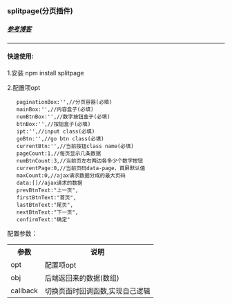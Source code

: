 ### splitpage(分页插件)
##### [参考博客](http://www.cnblogs.com/puyongsong/p/6297706.html)

---

#### 快速使用:

1.安装  npm install splitpage

2.配置项opt

``` 
   paginationBox:'',//分页容器(必填)
   mainBox:'',//内容盒子(必填)
   numBtnBox:'',//数字按钮盒子(必填)
   btnBox:'',//按钮盒子(必填)
   ipt:'',//input class(必填)
   goBtn:'',//go btn class(必填)
   currentBtn:'',//当前按钮class name(必填)
   pageCount:1,//每页显示几条数据
   numBtnCount:3,//当前页左右两边各多少个数字按钮
   currentPage:0,//当前页码data-page，首屏默认值
   maxCount:0,//ajax请求数据分成的最大页码
   data:[]//ajax请求的数据
   prevBtnText:"上一页",
   firstBtnText:"首页",
   lastBtnText:"尾页",
   nextBtnText:"下一页",
   confirmText:"确定"   
```
配置参数：  
<table>
    <tr>
        <th>参数</th>
        <th>说明</th>
    </tr>
    <tr>
        <td>opt</td>
        <td>配置项opt</td>
    </tr>
    <tr>
        <td>obj</td>
        <td>后端返回来的数据(数组)</td>
    </tr>
    <tr>
        <td>callback</td>
        <td>切换页面时回调函数,实现自己逻辑</td>
    </tr>
</table>
